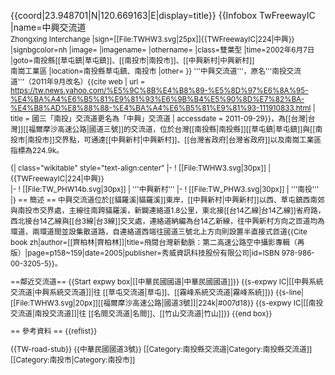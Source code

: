 {{coord|23.948701|N|120.669163|E|display=title}}
{{Infobox TwFreewayIC
|name=中興交流道<br/><small>Zhongxing Interchange
|sign=[[File:TWHW3.svg|25px]]{{TWFreewayIC|224|中興}}
|signbgcolor=nh
|image=
|imagename=
|othername=
|class=雙葉型
|time=2002年6月7日
|goto=南投縣[[草屯鎮|草屯鎮]]、[[南投市|南投市]]、[[中興新村|中興新村]]<br>南崗工業區
|location=南投縣草屯鎮、南投市
|other=
}}
'''中興交流道'''，原名'''南投交流道'''（2011年9月改名）<ref>{{cite web | url = https://tw.news.yahoo.com/%E5%9C%8B%E4%B8%89-%E5%8D%97%E6%8A%95-%E4%BA%A4%E6%B5%81%E9%81%93%E6%9B%B4%E5%90%8D%E7%82%BA-%E4%B8%AD%E8%88%88-%E4%BA%A4%E6%B5%81%E9%81%93-111910833.html | title = 
國三「南投」交流道更名為「中興」交流道 | accessdate = 2011-09-29}}</ref>，為[[台灣|台灣]][[福爾摩沙高速公路|國道三號]]的交流道，位於台灣[[南投縣|南投縣]][[草屯鎮|草屯鎮]]與[[南投市|南投市]]交界點，可通達[[中興新村|中興新村]]、[[台灣省政府|台灣省政府]]以及南崗工業區指標為224.9k。

{| class="wikitable" style="text-align:center"
|-
! [[File:TWHW3.svg|30px]]
| {{TWFreewayIC|224|中興}}  
|-
! [[File:TW_PHW14b.svg|30px]]
| '''中興新村''' 
|-
! [[File:TW_PHW3.svg|30px]]
| '''南投'''  
|}
== 簡述 ==
中興交流道位於[[貓羅溪|貓羅溪]]東岸，[[中興新村|中興新村]]以西、草屯鎮西南郊與南投市交界處，主線往南跨貓羅溪，新闢連絡道1.8公里，東北接[[台14乙線|台14乙線]]省府路，西北接台14乙線與[[台3線|台3線]]交叉處，連絡道納編為台14乙新線，往中興新村方向之匝道均為環道，兩環道間並設集散道路，自連絡道西端往國道三號北上方向則設置半直接式匝道<ref>{{Cite book zh|author=[[齊柏林|齊柏林]]|title=飛閱台灣新動脈：第二高速公路空中攝影專輯（再版）|page=p158~159|date=2005|publisher=秀威資訊科技股份有限公司|id=ISBN 978-986-00-3205-5}}</ref>。

==鄰近交流道==
{{Start expwy box|[[中華民國國道|中華民國國道]]}}
{{s-expwy IC|[[中興系統交流道|中興系統交流道]]|往 [[草屯交流道|草屯]]、[[霧峰系統交流道|霧峰系統]]}}
{{s-line|[[File:TWHW3.svg|20px]][[福爾摩沙高速公路|國道3號]]|224k|#007d18}}
{{s-expwy IC|[[南投交流道|南投交流道]]|往 [[名間交流道|名間]]、[[竹山交流道|竹山]]}}
{{end box}}

== 參考資料 ==
{{reflist}}

{{TW-road-stub}}
{{中華民國國道3號}}
[[Category:南投縣交流道|Category:南投縣交流道]]
[[Category:南投市|Category:南投市]]